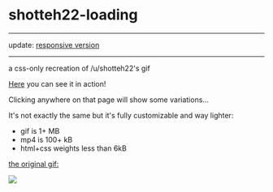 # shotteh22-loading
---

update: [responsive version](http://ciaccodavi.de/reddit/u/shotteh22/index_responsive.html)

---
a css-only recreation of /u/shotteh22's gif

[Here](http://ciaccodavi.de/reddit/u/shotteh22/) you can see it in action!

Clicking anywhere on that page will show some variations...

It's not exactly the same but it's fully customizable and way lighter:
 - gif is 1+ MB
 - mp4 is 100+ kB
 - html+css weights less than 6kB

[the original gif:](https://i.redd.it/ounq1mw5kdxy.gif)

![](https://i.redd.it/ounq1mw5kdxy.gif)
